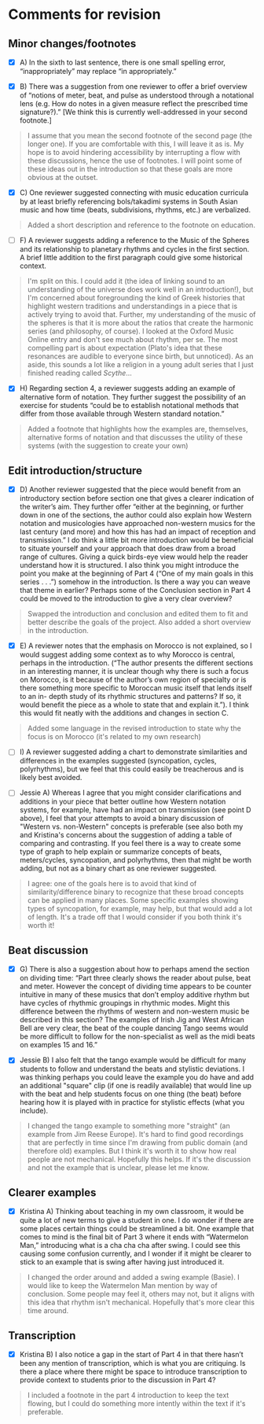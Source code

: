 # Comments for revision

## Minor changes/footnotes

- [x] A) In the sixth to last sentence, there is one small spelling error, “inappropriately” may replace “in appropriately.”

- [x] B) There was a suggestion from one reviewer to offer a brief overview of “notions of meter, beat, and pulse as understood through a notational lens (e.g. How do notes in a given measure reflect the prescribed time signature?).” [We think this is currently well-addressed in your second footnote.]

> I assume that you mean the second footnote of the second page (the longer one). If you are comfortable with this, I will leave it as is. My hope is to avoid hindering accessibility by interrupting a flow with these discussions, hence the use of footnotes. I will point some of these ideas out in the introduction so that these goals are more obvious at the outset.

- [x] C) One reviewer suggested connecting with music education curricula by at least briefly referencing bols/takadimi systems in South Asian music and how time (beats, subdivisions, rhythms, etc.) are verbalized.

> Added a short description and reference to the footnote on education.

- [ ] F) A reviewer suggests adding a reference to the Music of the Spheres and its relationship to planetary rhythms and cycles in the first section. A brief little addition to the first paragraph could give some historical context.

> I'm split on this. I could add it (the idea of linking sound to an understanding of the universe does work well in an introduction!), but I'm concerned about foregrounding the kind of Greek histories that highlight western traditions and understandings in a piece that is actively trying to avoid that. Further, my understanding of the music of the spheres is that it is more about the ratios that create the harmonic series (and philosophy, of course). I looked at the Oxford Music Online entry and don't see much about rhythm, per se. The most compelling part is about expectation (Plato's idea that these resonances are audible to everyone since birth, but unnoticed). As an aside, this sounds a lot like a religion in a young adult series that I just finished reading called *Scythe*...

- [x] H) Regarding section 4, a reviewer suggests adding an example of alternative form of notation. They further suggest the possibility of an exercise for students “could be to establish notational methods that differ from those available through Western standard notation.”

> Added a footnote that highlights how the examples are, themselves, alternative forms of notation and that discusses the utility of these systems (with the suggestion to create your own)

## Edit introduction/structure

- [x] D) Another reviewer suggested that the piece would benefit from an introductory section before section one that gives a clearer indication of the writer’s aim. They further offer “either at the beginning, or further down in one of the sections, the author could also explain how Western notation and musicologies have approached non-western musics for the last century (and more) and how this has had an impact of reception and transmission.” I do think a little bit more introduction would be beneficial to situate yourself and your approach that does draw from a broad range of cultures. Giving a quick birds-eye view would help the reader understand how it is structured. I also think you might introduce the point you make at the beginning of Part 4 (“One of my main goals in this series . . .”) somehow in the introduction. Is there a way you can weave that theme in earlier? Perhaps some of the Conclusion section in Part 4 could be moved to the introduction to give a very clear overview?

> Swapped the introduction and conclusion and edited them to fit and better describe the goals of the project. Also added a short overview in the introduction.

- [x] E) A reviewer notes that the emphasis on Morocco is not explained, so I would suggest adding some context as to why Morocco is central, perhaps in the introduction. (“The author presents the different sections in an interesting manner, it is unclear though why there is such a focus on Morocco, is it because of the author’s own region of specialty or is there something more specific to Moroccan music itself that lends itself to an in- depth study of its rhythmic structures and patterns? If so, it would benefit the piece as a whole to state that and explain it.”). I think this would fit neatly with the additions and changes in section C.

> Added some language in the revised introduction to state why the focus is on Morocco (it's related to my own research)

- [ ] I) A reviewer suggested adding a chart to demonstrate similarities and differences in the examples suggested (syncopation, cycles, polyrhythms), but we feel that this could easily be treacherous and is likely best avoided.

- [ ] Jessie A) Whereas I agree that you might consider clarifications and additions in your piece that better outline how Western notation systems, for example, have had an impact on transmission (see point D above), I feel that your attempts to avoid a binary discussion of "Western vs. non-Western" concepts is preferable (see also both my and Kristina's concerns about the suggestion of adding a table of comparing and contrasting. If you feel there is a way to create some type of graph to help explain or summarize concepts of beats, meters/cycles, syncopation, and polyrhythms, then that might be worth adding, but not as a binary chart as one reviewer suggested.

> I agree: one of the goals here is to avoid that kind of similarity/difference binary to recognize that these broad concepts can be applied in many places. Some specific examples showing types of syncopation, for example, may help, but that would add a lot of length. It's a trade off that I would consider if you both think it's worth it!

## Beat discussion

- [x] G) There is also a suggestion about how to perhaps amend the section on dividing time: “Part three clearly shows the reader about pulse, beat and meter. However the concept of dividing time appears to be counter intuitive in many of these musics that don’t employ additive rhythm but have cycles of rhythmic groupings in rhythmic modes. Might this difference between the rhythms of western and non-western music be described in this section? The examples of Irish Jig and West African Bell are very clear, the beat of the couple dancing Tango seems would be more difficult to follow for the non-specialist as well as the midi beats on examples 15 and 16.”

- [x] Jessie B) I also felt that the tango example would be difficult for many students to follow and understand the beats and stylistic deviations. I was thinking perhaps you could leave the example you do have and add an additional "square" clip (if one is readily available) that would line up with the beat and help students focus on one thing (the beat) before hearing how it is played with in practice for stylistic effects (what you include).

> I changed the tango example to something more "straight" (an example from Jim Reese Europe). It's hard to find good recordings that are perfectly in time since I'm drawing from public domain (and therefore old) examples. But I think it's worth it to show how real people are not mechanical. Hopefully this helps. If it's the discussion and not the example that is unclear, please let me know.

## Clearer examples

- [x] Kristina A) Thinking about teaching in my own classroom, it would be quite a lot of new terms to give a student in one. I do wonder if there are some places certain things could be streamlined a bit. One example that comes to mind is the final bit of Part 3 where it ends with “Watermelon Man,” introducing what is a cha cha cha after swing. I could see this causing some confusion currently, and I wonder if it might be clearer to stick to an example that is swing after having just introduced it.

> I changed the order around and added a swing example (Basie). I would like to keep the Watermelon Man mention by way of conclusion. Some people may feel it, others may not, but it aligns with this idea that rhythm isn't mechanical. Hopefully that's more clear this time around.

## Transcription

- [x] Kristina B) I also notice a gap in the start of Part 4 in that there hasn’t been any mention of transcription, which is what you are critiquing. Is there a place where there might be space to introduce transcription to provide context to students prior to the discussion in Part 4?

> I included a footnote in the part 4 introduction to keep the text flowing, but I could do something more intently within the text if it's preferable.